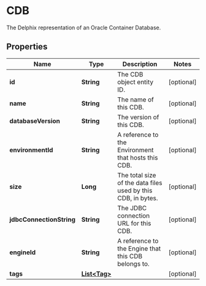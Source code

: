 

# CDB

The Delphix representation of an Oracle Container Database.

## Properties

Name | Type | Description | Notes
------------ | ------------- | ------------- | -------------
**id** | **String** | The CDB object entity ID. |  [optional]
**name** | **String** | The name of this CDB. |  [optional]
**databaseVersion** | **String** | The version of this CDB. |  [optional]
**environmentId** | **String** | A reference to the Environment that hosts this CDB. |  [optional]
**size** | **Long** | The total size of the data files used by this CDB, in bytes. |  [optional]
**jdbcConnectionString** | **String** | The JDBC connection URL for this CDB. |  [optional]
**engineId** | **String** | A reference to the Engine that this CDB belongs to. |  [optional]
**tags** | [**List&lt;Tag&gt;**](Tag.md) |  |  [optional]



